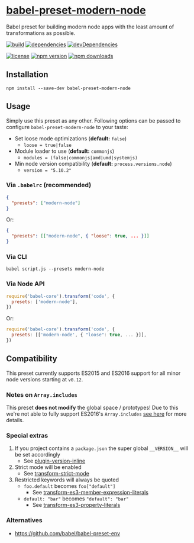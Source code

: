 [babel-preset-modern-node][]
================================

Babel preset for building modern node apps with the least amount of
transformations as possible.

[![build](https://travis-ci.org/michaelcontento/babel-preset-modern-node.svg)](https://travis-ci.org/michaelcontento/babel-preset-modern-node)
[![dependencies](https://david-dm.org/michaelcontento/babel-preset-modern-node.svg)](https://david-dm.org/michaelcontento/babel-preset-modern-node)
[![devDependencies](https://david-dm.org/michaelcontento/babel-preset-modern-node/dev-status.svg)](https://david-dm.org/michaelcontento/babel-preset-modern-node#info=devDependencies)

[![license](https://img.shields.io/npm/l/babel-preset-modern-node.svg?style=flat-square)](https://www.npmjs.com/package/babel-preset-modern-node)
[![npm version](https://img.shields.io/npm/v/babel-preset-modern-node.svg?style=flat-square)](https://www.npmjs.com/package/babel-preset-modern-node)
[![npm downloads](https://img.shields.io/npm/dm/babel-preset-modern-node.svg?style=flat-square)](https://www.npmjs.com/package/babel-preset-modern-node)

## Installation

    npm install --save-dev babel-preset-modern-node

## Usage

Simply use this preset as any other. Following options can be passed to
configure `babel-preset-modern-node` to your taste:

- Set loose mode optimizations (**default:** `false`)
    - `loose = true|false`    
- Module loader to use (**default:** `commonjs`)
    - `modules = (false|commonjs|amd|umd|systemjs)`
- Min node version compatibility (**default:** `process.versions.node`)
    - `version = "5.10.2"`

### Via `.babelrc` (recommended)

```json
{
  "presets": ["modern-node"]
}
```

Or:

```json
{
  "presets": [["modern-node", { "loose": true, ... }]]
}
```

### Via CLI

    babel script.js --presets modern-node

### Via Node API

```js
require('babel-core').transform('code', {
  presets: ['modern-node'],
})
```

Or:

```js
require('babel-core').transform('code', {
  presets: [['modern-node', { "loose": true, ... }]],
})
```

## Compatibility

This preset currently supports ES2015 and ES2016 support for all minor node
versions starting at `v0.12`.

### Notes on `Array.includes`

This preset **does not modify** the global space / prototypes! Due to this we're
not able to fully support ES2016's `Array.includes`
[see here][plugin-array-includes] for more details.

### Special extras

1. If you project contains a `package.json` the super global `__VERSION__`
   will be set accordingly
    * See [plugin-version-inline][]
1. Strict mode will be enabled
    * See [transform-strict-mode][]
1. Restricted keywords will always be quoted
    * `foo.default` becomes `foo["default"]`
        * See [transform-es3-member-expression-literals][]
    * `default: "bar"` becomes `"default": "bar"`
        * See [transform-es3-property-literals][]

### Alternatives

- https://github.com/babel/babel-preset-env 

  [1]: http://www.2ality.com/2015/11/configuring-babel6.html
  [babel-preset-modern-node]: https://github.com/michaelcontento/babel-preset-modern-node
  [plugin-version-inline]: https://www.npmjs.com/package/babel-plugin-version-inline
  [transform-es3-member-expression-literals]: https://www.npmjs.com/package/babel-plugin-transform-es3-member-expression-literals
  [transform-es3-property-literals]: https://www.npmjs.com/package/babel-plugin-transform-es3-property-literals
  [transform-strict-mode]: https://www.npmjs.com/package/babel-plugin-transform-strict-mode
  [plugin-array-includes]: https://www.npmjs.com/package/babel-plugin-array-includes
